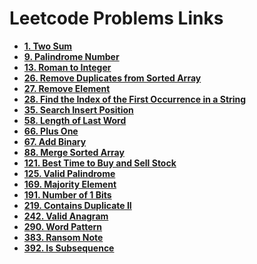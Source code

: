 # Leetcode Problems Links

- **[1. Two Sum](https://leetcode.com/problems/two-sum/)**
- **[9. Palindrome Number](https://leetcode.com/problems/palindrome-number/)**
- **[13. Roman to Integer](https://leetcode.com/problems/roman-to-integer/)**
- **[26. Remove Duplicates from Sorted Array](https://leetcode.com/problems/remove-duplicates-from-sorted-array/)**
- **[27. Remove Element](https://leetcode.com/problems/remove-element/)**
- **[28. Find the Index of the First Occurrence in a String](https://leetcode.com/problems/find-the-index-of-the-first-occurrence-in-a-string/)**
- **[35. Search Insert Position](https://leetcode.com/problems/search-insert-position/)**
- **[58. Length of Last Word](https://leetcode.com/problems/length-of-last-word/)**
- **[66. Plus One](https://leetcode.com/problems/plus-one/)**
- **[67. Add Binary](https://leetcode.com/problems/add-binary/)**
- **[88. Merge Sorted Array](https://leetcode.com/problems/merge-sorted-array/)**
- **[121. Best Time to Buy and Sell Stock](https://leetcode.com/problems/best-time-to-buy-and-sell-stock/)**
- **[125. Valid Palindrome](https://leetcode.com/problems/valid-palindrome/)**
- **[169. Majority Element](https://leetcode.com/problems/majority-element/)**
- **[191. Number of 1 Bits](https://leetcode.com/problems/number-of-1-bits/)**
- **[219. Contains Duplicate II](https://leetcode.com/problems/contains-duplicate-ii/)**
- **[242. Valid Anagram](https://leetcode.com/problems/valid-anagram/)**
- **[290. Word Pattern](https://leetcode.com/problems/word-pattern/)**
- **[383. Ransom Note](https://leetcode.com/problems/ransom-note/)**
- **[392. Is Subsequence](https://leetcode.com/problems/is-subsequence/)**
